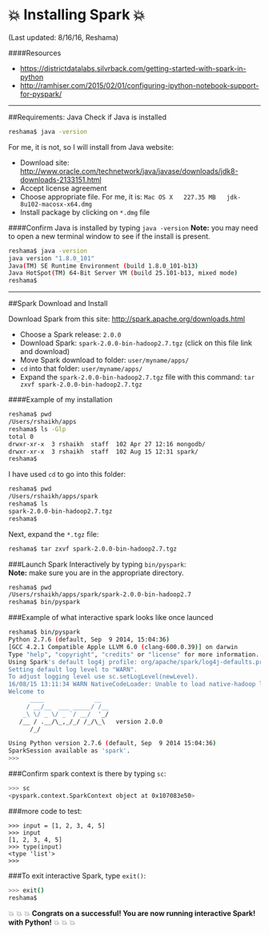 # :boom: Installing Spark :boom:
(Last updated:  8/16/16, Reshama)  

####Resources
* https://districtdatalabs.silvrback.com/getting-started-with-spark-in-python  
* http://ramhiser.com/2015/02/01/configuring-ipython-notebook-support-for-pyspark/
 
---

##Requirements:  Java
Check if Java is installed
```bash
reshama$ java -version
```
For me, it is not, so I will install from Java website:  
* Download site:  http://www.oracle.com/technetwork/java/javase/downloads/jdk8-downloads-2133151.html
* Accept license agreement  
* Choose appropriate file.  For me, it is:  `Mac OS X	227.35 MB  	jdk-8u102-macosx-x64.dmg`
* Install package by clicking on `*.dmg` file

####Confirm Java is installed by typing `java -version`
**Note:** you may need to open a new terminal window to see if the install is present.  
```bash
reshama$ java -version
java version "1.8.0_101"
Java(TM) SE Runtime Environment (build 1.8.0_101-b13)
Java HotSpot(TM) 64-Bit Server VM (build 25.101-b13, mixed mode)
reshama$ 
```

---

##Spark Download and Install

Download Spark from this site:  http://spark.apache.org/downloads.html  
 * Choose a Spark release:  `2.0.0`
 * Download Spark: `spark-2.0.0-bin-hadoop2.7.tgz` (click on this file link and download)
 * Move Spark download to folder:  `user/myname/apps/`
 * `cd` into that folder:  `user/myname/apps/`
 * Expand the `spark-2.0.0-bin-hadoop2.7.tgz` file with this command:  `tar zxvf spark-2.0.0-bin-hadoop2.7.tgz`

####Example of my installation
```bash
reshama$ pwd
/Users/rshaikh/apps
reshama$ ls -Glp
total 0
drwxr-xr-x  3 rshaikh  staff  102 Apr 27 12:16 mongodb/
drwxr-xr-x  3 rshaikh  staff  102 Aug 15 12:31 spark/
reshama$ 
```
I have used `cd` to go into this folder:  
```bash
reshama$ pwd
/Users/rshaikh/apps/spark
reshama$ ls
spark-2.0.0-bin-hadoop2.7.tgz
reshama$ 
```
Next, expand the `*.tgz` file:  
```bash
reshama$ tar zxvf spark-2.0.0-bin-hadoop2.7.tgz
```

###Launch Spark Interactively by typing `bin/pyspark`:  
**Note:**  make sure you are in the appropriate directory.  
```bash
reshama$ pwd
/Users/rshaikh/apps/spark/spark-2.0.0-bin-hadoop2.7
reshama$ bin/pyspark
```  

###Example of what interactive spark looks like once launced
```bash
reshama$ bin/pyspark
Python 2.7.6 (default, Sep  9 2014, 15:04:36) 
[GCC 4.2.1 Compatible Apple LLVM 6.0 (clang-600.0.39)] on darwin
Type "help", "copyright", "credits" or "license" for more information.
Using Spark's default log4j profile: org/apache/spark/log4j-defaults.properties
Setting default log level to "WARN".
To adjust logging level use sc.setLogLevel(newLevel).
16/08/15 13:11:34 WARN NativeCodeLoader: Unable to load native-hadoop library for your platform... using builtin-java classes where applicable
Welcome to
      ____              __
     / __/__  ___ _____/ /__
    _\ \/ _ \/ _ `/ __/  '_/
   /__ / .__/\_,_/_/ /_/\_\   version 2.0.0
      /_/

Using Python version 2.7.6 (default, Sep  9 2014 15:04:36)
SparkSession available as 'spark'.
>>> 
```
###Confirm spark context is there by typing `sc`:  
```bash
>>> sc
<pyspark.context.SparkContext object at 0x107083e50>
```
###more code to test:  
```spark
>>> input = [1, 2, 3, 4, 5]
>>> input
[1, 2, 3, 4, 5]
>>> type(input)
<type 'list'>
>>> 
```

###To exit interactive Spark, type `exit()`:   
```bash
>>> exit()
reshama$ 
```

:boom: :boom: :boom: **Congrats on a successful!  You are now running interactive Spark!  with Python!** :boom: :boom: :boom:

